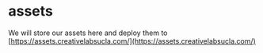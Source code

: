 # assets

We will store our assets here and deploy them to [https://assets.creativelabsucla.com/](https://assets.creativelabsucla.com/)